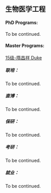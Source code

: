## 生物医学工程

#### PhD Programs:

To be continued.

#### Master Programs:

[15级-隋昌祥 Duke](个人申请总结/生物医学工程系/[US]-15-隋昌祥)

##### 联培：

To be continued.

##### 直博：

To be continued.

##### 保研：

To be continued.

##### 考研：

To be continued.

##### 就业：

To be continued.
